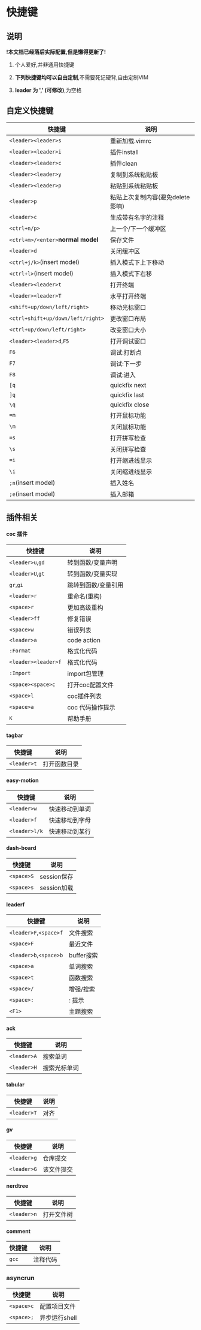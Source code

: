 # 快捷键

## 说明
**!本文档已经落后实际配置,但是懒得更新了!**

1. 个人爱好,并非通用快捷键

2. **下列快捷键均可以自由定制**,不需要死记硬背,自由定制VIM

3. **leader 为 ',' (可修改)**,<space>为空格

## 自定义快捷键

| 快捷键                                | 说明                   |
| ---------------------------------- | -------------------- |
| `<leader><leader>s`                | 重新加载.vimrc           |
| `<leader><leader>i`                | 插件install            |
| `<leader><leader>c`                | 插件clean              |
| `<leader><leader>y`                | 复制到系统粘贴板             |
| `<leader><leader>p`                | 粘贴到系统粘贴板             |
| `<leader>p`                        | 粘贴上次复制内容(避免delete影响) |
| `<leader>c`                        | 生成带有名字的注释            |
| `<ctrl+n/p>`                       | 上一个/下一个缓冲区           |
| `<ctrl+m>/<enter>`**normal model** | 保存文件                 |
| `<leader>d`                        | 关闭缓冲区                |
| `<ctrl+j/k>`(insert model)         | 插入模式下上下移动            |
| `<ctrl+l>`(insert model)           | 插入模式下右移              |
| `<leader><leader>t`                | 打开终端                 |
| `<leader><leader>T`                | 水平打开终端               |
| `<shift+up/down/left/right>`       | 移动光标窗口               |
| `<ctrl+shift+up/down/left/right>`  | 更改窗口布局               |
| `<ctrl+up/down/left/right>`        | 改变窗口大小               |
| `<leader><leader>d`,`F5`           | 打开调试窗口               |
| `F6`                               | 调试:打断点               |
| `F7`                               | 调试:下一步               |
| `F8`                               | 调试:进入                |
| `[q`                               | quickfix next        |
| `]q`                               | quickfix last        |
| `\q`                               | quickfix close       |
| `=m`                               | 打开鼠标功能               |
| `\m`                               | 关闭鼠标功能               |
| `=s`                               | 打开拼写检查               |
| `\s`                               | 关闭拼写检查               |
| `=i`                               | 打开缩进线显示              |
| `\i`                               | 关闭缩进线显示              |
| `;n`(insert model)                 | 插入姓名                 |
| `;e`(insert model)                 | 插入邮箱                 |

## 插件相关

#### coc 插件

| 快捷键                 | 说明          |
| ------------------- | ----------- |
| `<leader>u`,`gd`    | 转到函数/变量声明   |
| `<leader>U`,`gt`    | 转到函数/变量实现   |
| `gr`,`gi`           | 跳转到函数/变量引用  |
| `<leader>r`         | 重命名(重构)     |
| `<space>r`          | 更加高级重构      |
| `<leader>ff`        | 修复错误        |
| `<space>w`          | 错误列表        |
| `<leader>a`         | code action |
| `:Format`           | 格式化代码       |
| `<leader><leader>f` | 格式化代码       |
| `:Import`           | import包管理   |
| `<space><space>c`   | 打开coc配置文件   |
| `<space>l`          | coc插件列表     |
| `<space>a`          | coc 代码操作提示  |
| `K`                 | 帮助手册        |

#### tagbar

| 快捷键         | 说明     |
| ----------- | ------ |
| `<leader>t` | 打开函数目录 |

#### easy-motion

| 快捷键           | 说明      |
| ------------- | ------- |
| `<leader>w`   | 快速移动到单词 |
| `<leader>f`   | 快速移动到字母 |
| `<leader>l/k` | 快速移动到某行 |

#### dash-board

| 快捷键        | 说明        |
| ---------- | --------- |
| `<space>S` | session保存 |
| `<space>s` | session加载 |

#### leaderf

| 快捷键                    | 说明       |
| ---------------------- | -------- |
| `<leader>F`,`<space>f` | 文件搜索     |
| `<space>F`             | 最近文件     |
| `<leader>b`,`<space>b` | buffer搜索 |
| `<space>a`             | 单词搜索     |
| `<space>t`             | 函数搜索     |
| `<space>/`             | 增强/搜索    |
| `<space>:`             | : 提示     |
| `<F1>`                 | 主题搜索     |

#### ack

| 快捷键         | 说明     |
| ----------- | ------ |
| `<leader>A` | 搜索单词   |
| `<leader>H` | 搜索光标单词 |

#### tabular

| 快捷键         | 说明  |
| ----------- | --- |
| `<leader>T` | 对齐  |

#### gv

| 快捷键         | 说明    |
| ----------- | ----- |
| `<leader>g` | 仓库提交  |
| `<leader>G` | 该文件提交 |

#### nerdtree

| 快捷键         | 说明    |
| ----------- | ----- |
| `<leader>n` | 打开文件树 |

#### comment

| 快捷键   | 说明   |
| ----- | ---- |
| `gcc` | 注释代码 |

### asyncrun

| 快捷键        | 说明        |
| ---------- | --------- |
| `<space>c` | 配置项目文件    |
| `<space>;` | 异步运行shell |
